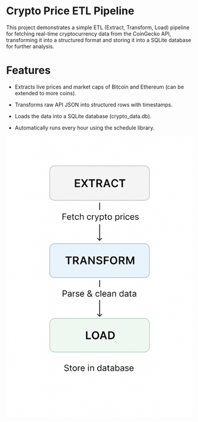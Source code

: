# Crypto Price ETL Pipeline

This project demonstrates a simple ETL (Extract, Transform, Load) pipeline for fetching real-time cryptocurrency data from the CoinGecko API, transforming it into a structured format and storing it into a SQLite database for further analysis.

# Features

- Extracts live prices and market caps of Bitcoin and Ethereum (can be extended to more coins).

- Transforms raw API JSON into structured rows with timestamps.

- Loads the data into a SQLite database (crypto_data.db).

- Automatically runs every hour using the schedule library.

![alt text](image.png)
